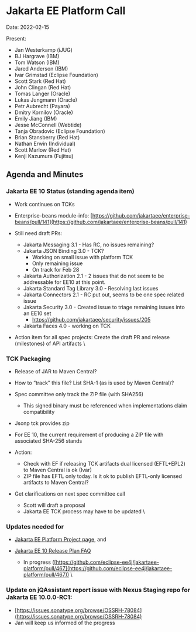 # Jakarta EE Platform Call

Date: 2022-02-15

Present:

* Jan Westerkamp (iJUG)
* BJ Hargrave (IBM)
* Tom Watson (IBM)
* Jared Anderson (IBM)
* Ivar Grimstad (Eclipse Foundation)
* Scott Stark (Red Hat)
* John Clingan (Red Hat)
* Tomas Langer (Oracle)
* Lukas Jungmann (Oracle)
* Petr Aubrecht (Payara)
* Dmitry Kornilov (Oracle)
* Emily Jiang (IBM)
* Jesse McConnell (Webtide)
* Tanja Obradovic (Eclipse Foundation)
* Brian Stansberry (Red Hat)
* Nathan Erwin (Individual)
* Scott Marlow (Red Hat)
* Kenji Kazumura (Fujitsu)

## Agenda and Minutes

### Jakarta EE 10 Status (standing agenda item)

* Work continues on TCKs

* Enterprise-beans module-info: [https://github.com/jakartaee/enterprise-beans/pull/141](https://github.com/jakartaee/enterprise-beans/pull/141)

* Still need draft PRs:
    * Jakarta Messaging 3.1 - Has RC, no issues remaining?
    * Jakarta JSON Binding 3.0 - TCK?
        * Working on small issue with platform TCK
        * Only remaining issue
        * On track for Feb 28
    * Jakarta Authorization 2.1 - 2 issues that do not seem to be addressable for EE10 at this point.
    * Jakarta Standard Tag Library 3.0 - Resolving last issues
    * Jakarta Connectors 2.1 - RC put out, seems to be one spec related issue
    * Jakarta Security 3.0 - Created issue to triage remaining issues into an EE10 set
        * https://github.com/jakartaee/security/issues/205
    * Jakarta Faces 4.0 - working on TCK

* Action item for all spec projects: Create the draft PR and release (milestones) of API artifacts \

### TCK Packaging

* Release of JAR to Maven Central?

* How to “track” this file? List SHA-1 (as is used by Maven Central)?

* Spec committee only track the ZIP file (with SHA256)
    * This signed binary must be referenced when implementations claim compatibility

* Jsonp tck provides zip 

* For EE 10, the current requirement of producing a ZIP file with associated SHA-256 stands

* Action: 
    * Check with EF if releasing TCK artifacts dual licensed (EFTL+EPL2) to Maven Central is ok (Ivar)
    * ZIP file has EFTL only today. Is it ok to publish EFTL-only licensed artifacts to Maven Central?

* Get clarifications on next spec committee call
    * Scott will draft a proposal 
    * Jakarta EE TCK process may have to be updated \

### Updates needed for 

* [Jakarta EE Platform Project page](https://eclipse-ee4j.github.io/jakartaee-platform/jakartaee10/JakartaEE10#individual-component-release-plans), and 
* [Jakarta EE 10 Release Plan FAQ](https://eclipse-ee4j.github.io/jakartaee-platform/jakartaee10/JakartaEE10ReleasePlanFAQ) 

    * In progress ([https://github.com/eclipse-ee4j/jakartaee-platform/pull/467](https://github.com/eclipse-ee4j/jakartaee-platform/pull/467)) \

### Update on jQAssistant report issue with Nexus Staging repo for Jakarta EE 10.0.0-RC1: 

* [https://issues.sonatype.org/browse/OSSRH-78084](https://issues.sonatype.org/browse/OSSRH-78084) 
* Jan will keep us informed of the progress
